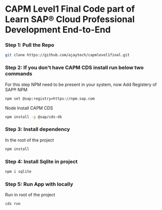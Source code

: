 # CAPM Level1 Final Code part of Learn SAP® Cloud Professional Development End-to-End

### Step 1: Pull the Repo
```sh
git clone https://github.com/ajaytech/capmlevel1final.git
```

### Step 2: If you don't have CAPM CDS install run below two commands

For this step NPM need to be present in your system, now Add Registery of SAP® NPM

```sh
npm set @sap:registry=https://npm.sap.com

```
Node Install CAPM CDS

```sh
npm install -g @sap/cds-dk
```

### Step 3: Install dependency

In the root of the project

```sh
npm install
```

### Step 4: Install Sqlite in project

```sh
npm i sqlite
```

### Step 5: Run App with locally

Run in root of the project

```sh
cds run
```

